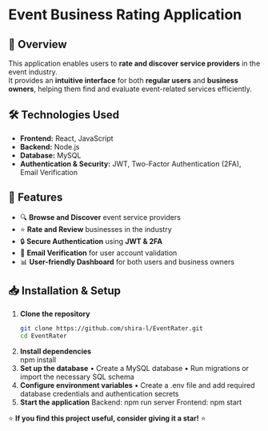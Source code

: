 # Event Business Rating Application

## 📌 Overview
This application enables users to **rate and discover service providers** in the event industry.  
It provides an **intuitive interface** for both **regular users** and **business owners**, helping them find and evaluate event-related services efficiently.

## 🛠 Technologies Used
- **Frontend:** React, JavaScript  
- **Backend:** Node.js  
- **Database:** MySQL  
- **Authentication & Security:** JWT, Two-Factor Authentication (2FA), Email Verification  

## 🚀 Features
- 🔍 **Browse and Discover** event service providers  
- ⭐ **Rate and Review** businesses in the industry  
- 🔒 **Secure Authentication** using **JWT & 2FA**  
- 📩 **Email Verification** for user account validation  
- 📊 **User-friendly Dashboard** for both users and business owners  

## 📥 Installation & Setup
1. **Clone the repository**  
   ```sh
   git clone https://github.com/shira-l/EventRater.git
   cd EventRater
2. **Install dependencies**   
npm install
3. **Set up the database**
•	Create a MySQL database
•	Run migrations or import the necessary SQL schema
4. **Configure environment variables**
•	Create a .env file and add required database credentials and authentication secrets
5. **Start the application**
Backend: npm run server
Frontend: npm start

⭐ **If you find this project useful, consider giving it a star!** ⭐


